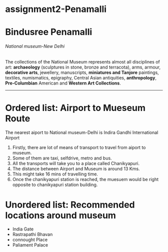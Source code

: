 # assignment2-Penamalli
# Bindusree Penamalli
###### National museum-New Delhi
The collections of the National Museum represents almost all disciplines of art: **archaeology** (sculptures in stone, bronze and terracota), arms, armour, **decorative arts**, jewellery, manuscripts, **miniatures and Tanjore** paintings, textiles, numismatics, epigraphy, Central Asian antiquities, **anthropology**, **Pre-Columbian** American and **Western Art Collections**.
<hr>
<h1>Ordered list: Airport to Mueseum Route</h1>
The nearest aiport to National museum-Delhi is Indira Gandhi International Airport
<ol>
  <li>Firstly, there are lot of means of transport to travel from aiport to museum.</li>
<li>Some of them are taxi, selfdrive, metro and bus.</li>
<li>All the transports will take you to a place called Chanikyapuri.</li>
<li>The distance between Airport and Museum is around 13 Kms.</li>
 <li>This might take 16 mins of travelling time.</li>
<li>Once the chanikyapuri station is reached, the muesuem would be right opposite to chanikyapuri station building.</li>
</ol>
<h1>Unordered list: Recommended locations around museum</h1>
<ul>
  <li>India Gate</li>
  <li>Rastrapathi Bhavan</li>
  <li>connought Place</li>
  <li>Paliament Palace</li>
 </ul>








